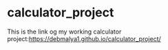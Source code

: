 # calculator_project
This is the link og my working calculator project:https://debmalya1.github.io/calculator_project/
